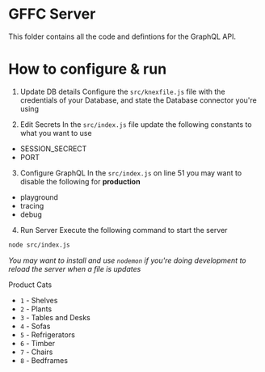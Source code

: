 # GFFC Server

This folder contains all the code and defintions for the GraphQL API.

# How to configure & run

1. Update DB details
Configure the `src/knexfile.js` file with the credentials of your Database, and state the Database connector you're using

2. Edit Secrets
In the `src/index.js` file update the following constants to what you want to use

- SESSION_SECRECT
- PORT

3. Configure GraphQL
In the `src/index.js` on line 51 you may want to disable the following for **production**

- playground
- tracing
- debug

4. Run Server
Execute the following command to start the server

```bash
node src/index.js
```

*You may want to install and use `nodemon` if you're doing development  to reload the server when a file is updates*


Product Cats
- `1` - Shelves
- `2` - Plants
- `3` - Tables and Desks
- `4` - Sofas
- `5` - Refrigerators
- `6` - Timber
- `7` - Chairs
- `8` - Bedframes